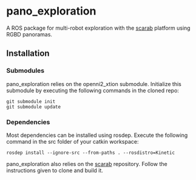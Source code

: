 # pano_exploration

A ROS package for multi-robot exploration with the [scarab](https://github.com/KumarRobotics/scarab) platform using RGBD panoramas.

## Installation

### Submodules

pano_exploration relies on the openni2_xtion submodule. Initialize this submodule by executing the following commands in the cloned repo:

```shell
git submodule init
git submodule update
```

### Dependencies

Most dependencies can be installed using rosdep. Execute the following command in the src folder of your catkin workspace:

```shell
rosdep install --ignore-src --from-paths . --rosdistro=Kinetic
```

pano_exploration also relies on the [scarab](https://github.com/KumarRobotics/scarab) repository. Follow the instructions given to clone and build it.
